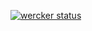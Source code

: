 [![wercker status](https://app.wercker.com/status/b84bccb65166b2b8ae2d161854ec423c/m/master "wercker status")](https://app.wercker.com/project/bykey/b84bccb65166b2b8ae2d161854ec423c)
